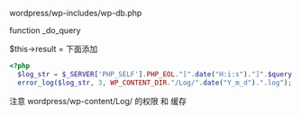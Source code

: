 wordpress/wp-includes/wp-db.php

function _do_query

$this->result =  下面添加

```php
<?php
  $log_str = $_SERVER['PHP_SELF'].PHP_EOL."[".date("H:i:s")."]".$query.PHP_EOL.str_repeat('-',50).PHP_EOL;
  error_log($log_str, 3, WP_CONTENT_DIR."/Log/".date("Y_m_d").".log");
```
注意 wordpress/wp-content/Log/ 的权限 和 缓存


